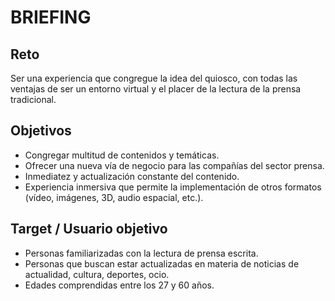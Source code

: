 # BRIEFING

## Reto

Ser una experiencia que congregue la idea del quiosco, con todas las ventajas de ser un entorno virtual y el placer de la lectura de la prensa tradicional.

## Objetivos

* Congregar multitud de contenidos y temáticas.  
* Ofrecer una nueva vía de negocio para las compañías del sector prensa. 
* Inmediatez y actualización constante del contenido. 
* Experiencia inmersiva que permite la implementación de otros formatos \(vídeo, imágenes, 3D, audio espacial, etc.\).

## Target / Usuario objetivo

* Personas familiarizadas con la lectura de prensa escrita.
* Personas que buscan estar actualizadas en materia de noticias de actualidad, cultura, deportes, ocio.
* Edades comprendidas entre los 27 y 60 años.









## 

